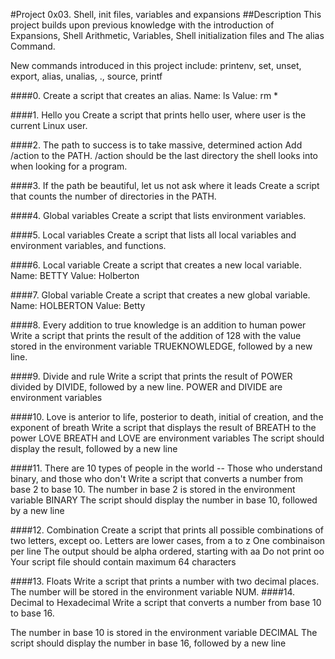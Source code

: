 #Project 0x03. Shell, init files, variables and expansions 
##Description This project builds upon previous knowledge with the introduction of Expansions, Shell Arithmetic, Variables, Shell initialization files and The alias Command.

New commands introduced in this project include: printenv, set, unset, export, alias, unalias, ., source, printf

####0.<o> Create a script that creates an alias.
Name: ls
Value: rm *
  
####1. Hello you Create a script that prints hello user, where user is the current Linux user. 

####2. The path to success is to take massive, determined action Add /action to the PATH. /action should be the last directory the shell looks into when looking for a program.
  
####3. If the path be beautiful, let us not ask where it leads Create a script that counts the number of directories in the PATH. 

####4. Global variables Create a script that lists environment variables. 

####5. Local variables Create a script that lists all local variables and environment variables, and functions. 

####6. Local variable Create a script that creates a new local variable. Name: BETTY Value: Holberton 

####7. Global variable Create a script that creates a new global variable. Name: HOLBERTON Value: Betty 

####8. Every addition to true knowledge is an addition to human power Write a script that prints the result of the addition of 128 with the value stored in the environment variable TRUEKNOWLEDGE, followed by a new line. 

####9. Divide and rule Write a script that prints the result of POWER divided by DIVIDE, followed by a new line. POWER and DIVIDE are environment variables

####10. Love is anterior to life, posterior to death, initial of creation, and the exponent of breath Write a script that displays the result of BREATH to the power LOVE
BREATH and LOVE are environment variables
The script should display the result, followed by a new line
  
####11. There are 10 types of people in the world -- Those who understand binary, and those who don't Write a script that converts a number from base 2 to base 10.
The number in base 2 is stored in the environment variable BINARY
The script should display the number in base 10, followed by a new line
  
####12. Combination Create a script that prints all possible combinations of two letters, except oo.
Letters are lower cases, from a to z
One combinaison per line
The output should be alpha ordered, starting with aa
Do not print oo
Your script file should contain maximum 64 characters
  
####13. Floats Write a script that prints a number with two decimal places. The number will be stored in the environment variable NUM. 
####14. Decimal to Hexadecimal Write a script that converts a number from base 10 to base 16.

The number in base 10 is stored in the environment variable DECIMAL
The script should display the number in base 16, followed by a new line

